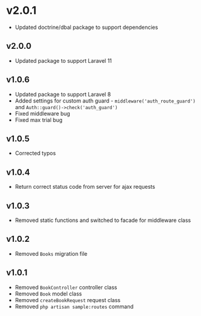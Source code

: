 # v2.0.1

- Updated doctrine/dbal package to support dependencies

## v2.0.0

- Updated package to support Laravel 11

## v1.0.6

- Updated package to support Laravel 8
- Added settings for custom auth guard - `middleware('auth_route_guard')`  and `Auth::guard()->check('auth_guard')`
- Fixed middleware bug
- Fixed max trial bug

## v1.0.5

- Corrected typos

## v1.0.4

- Return correct status code from server for ajax requests

## v1.0.3

- Removed static functions and switched to facade for middleware class

## v1.0.2

- Removed `Books` migration file

## v1.0.1

- Removed `BookController` controller class
- Removed `Book` model class
- Removed `createBookRequest` request class
- Removed `php artisan sample:routes` command
